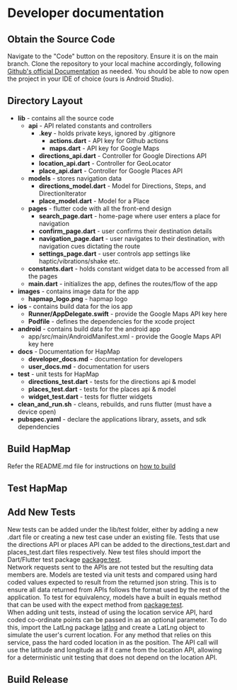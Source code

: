 # Developer documentation

## Obtain the Source Code
Navigate to the "Code" button on the repository. Ensure it is on the main branch. Clone the repository to your local machine accordingly, following [Github's official Documentation](https://docs.github.com/en/repositories/creating-and-managing-repositories/cloning-a-repository) as needed. You should be able to now open the project in your IDE of choice (ours is Android Studio).

## Directory Layout
* **lib** - contains all the source code
  * **api** - API related constants and controllers
    * **.key** - holds private keys, ignored by .gitignore 
      * **actions.dart** - API key for Github actions
      * **maps.dart** - API key for Google Maps
    * **directions_api.dart** - Controller for Google Directions API
    * **location_api.dart** - Controller for GeoLocator 
    * **place_api.dart** - Controller for Google Places API
  * **models** - stores navigation data
    * **directions_model.dart** - Model for Directions, Steps, and DirectionIterator
    * **place_model.dart** - Model for a Place
  * **pages** - flutter code with all the front-end design
    * **search_page.dart** - home-page where user enters a place for navigation
    * **confirm_page.dart** - user confirms their destination details
    * **navigation_page.dart** - user navigates to their destination, with navigation cues dictating the route
    * **settings_page.dart** - user controls app settings like haptic/vibrations/shake etc.
  * **constants.dart** - holds constant widget data to be accessed from all the pages
  * **main.dart** - initializes the app, defines the routes/flow of the app
* **images** - contains image data for the app
  * **hapmap_logo.png** - hapmap logo
* **ios** - contains build data for the ios app
  * **Runner/AppDelegate.swift** - provide the Google Maps API key here
  * **Podfile** - defines the dependencies for the xcode project
* **android** - contains build data for the android app
  * app/src/main/AndroidManifest.xml - provide the Google Maps API key here
* **docs** - Documentation for HapMap
  * **developer_docs.md** - documentation for developers
  * **user_docs.md** - documentation for users
* **test** - unit tests for HapMap
  * **directions_test.dart** - tests for the directions api & model
  * **places_test.dart** - tests for the places api & model
  * **widget_test.dart** - tests for flutter widgets
* **clean_and_run.sh** - cleans, rebuilds, and runs flutter (must have a device open)
* **pubspec.yaml** - declare the applications library, assets, and sdk dependencies
## Build HapMap
Refer the README.md file for instructions on [how to build](https://github.com/Hap-Map/HapMap#how-to-build)

## Test HapMap

## Add New Tests
New tests can be added under the lib/test folder, either by adding a new .dart file or creating a new test case under an existing file. Tests that use the directions API or places API can be added to the directions_test.dart and places_test.dart files respectively. New test files should import the Dart/Flutter test package [package:test](https://pub.dev/packages/test). <br>
Network requests sent to the APIs are not tested but the resulting data members are. Models are tested via unit tests and compared using hard coded values expected to result from the returned json string. This is to ensure all data returned from APIs follows the format used by the rest of the application. To test for equivalency, models have a built in equals method that can be used with the expect method from [package:test](https://pub.dev/packages/test). <br>
When adding unit tests, instead of using the location service API, hard coded co-ordinate points can be passed in as an optional parameter. To do this, import the LatLng package [latlng](https://pub.dev/packages/latlng) and create a LatLng object to simulate the user's current location. For any method that relies on this service, pass the hard coded location in as the position. The API call will use the latitude and longitude as if it came from the location API, allowing for a deterministic unit testing that does not depend on the location API. 

## Build Release
